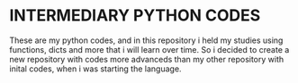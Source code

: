 # INTERMEDIARY PYTHON CODES

These are my python codes, and in this repository i held my studies using functions, dicts and more that i will learn over time. So i decided to create a new repository with codes more advanceds than my other repository with inital codes, when i was starting the language.